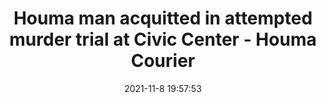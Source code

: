 ---
"title": "Houma man acquitted in attempted murder trial at Civic Center - Houma Courier"
"date": "2021-11-8 19:57:53"
"feed_name": "GOOGLENEWSINDUSTRIAL"
"feed_website": "https://news.google.com/search?q=industrial%2Bincident&hl=en-US&gl=US&ceid=US:en"
"feed_rss": "https://news.google.com/rss/search?q=industrial%2Bincident&hl=en-US&gl=US&ceid=US:en"
"link": "https://www.houmatoday.com/story/news/2021/11/08/clifford-brown-not-guilty-attempted-second-degree-murder-houma-terrebonne/6331991001/"
"source": "{'href': 'https://www.houmatoday.com', 'title': 'Houma Courier'}"
"file": "_posts/2021-1-1-a742e9acd3fdda1cd840e685b0e60e1c2452c5be.md"
"accident": "0"
"drilling": "0"
"dead": "0"
"injured": "0"
"arrested": "0"
"place": "unknown place"
"where": "unknown site"
"causes": "unknown"
"place_uri": "unknown place"
---